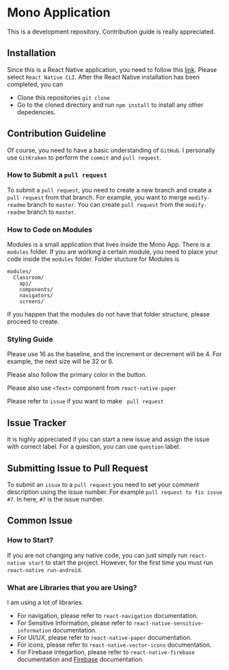 # Mono Application
This is a development repository. Contribution guide is really appreciated.

## Installation
Since this is a React Native application, you need to follow this [link](https://facebook.github.io/react-native/docs/getting-started). Please select `React Native CLI`. After the React Native installation has been completed, you can

- Clone this repositories `git clone`
- Go to the cloned directory and run `npm install` to install any other depedencies.

## Contribution Guideline
Of course, you need to have a basic understanding of `GitHub`. I personally use `GitKraken` to perform the `commit` and `pull request`. 

### How to Submit a `pull request`
To submit a `pull request`, you need to create a new branch and create a `pull request` from that branch. For example, you want to merge `modify-readme` branch to `master`. You can create `pull request` from the `modify-readme` branch to `master`.

### How to Code on Modules
Modules is a small application that lives inside the Mono App. There is a `modules` folder. If you are working a certain module, you need to place your code inside the `modules` folder. Folder stucture for Modules is
```
modules/
  Classroom/
    api/
    components/
    navigators/
    screens/
```
If you happen that the modules do not have that folder structure, please proceed to create.

### Styling Guide
Please use 16 as the baseline, and the increment or decrement will be 4. For example, the next size will be 32 or 8.

Please also follow the primary color in the button.

Please also use `<Text>` component from `react-native-paper`

Please refer to `issue` if you want to make ` pull request`

## Issue Tracker
It is highly appreciated if you can start a new issue and assign the issue with correct label. For a question, you can use `question` label.
  
## Submitting Issue to Pull Request
To submit an `issue` to a `pull request` you need to set your comment description using the issue number. For example `pull request to fix issue #7`. In here, `#7` is the issue number.

## Common Issue

### How to Start?
If you are not changing any native code, you can just simply run `react-native start` to start the project. However, for the first time you must run `react-native run-android`.

### What are Libraries that you are Using?
I am using a lot of libraries. 

- For navigation, please refer to `react-navigation` documentation.
- For Sensitive Information, please refer to `react-native-sensitive-information` documentation.
- For UI/UX, please refer to `react-native-paper` documentation. 
- For icons, please refer to `react-native-vector-icons` documentation.
- For Firebase integartion, please refer to `react-native-firebase` documentation and [Firebase](https://firebase.google.com) documentation.